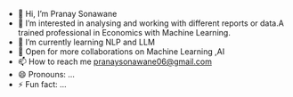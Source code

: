 - 👋 Hi, I’m Pranay Sonawane 
- 👀 I’m interested in analysing and working with different reports or data.A trained professional in Economics with Machine Learning.
- 🌱 I’m currently learning NLP and LLM
- 💞️ Open for more collaborations on Machine Learning ,AI 
- 📫 How to reach me pranaysonawane06@gmail.com
- 😄 Pronouns: ...
- ⚡ Fun fact: ...

<!---
Prnysonawane/Prnysonawane is a ✨ special ✨ repository because its `README.md` (this file) appears on your GitHub profile.
You can click the Preview link to take a look at your changes.
--->
